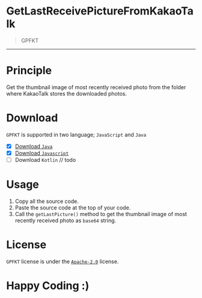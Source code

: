 # GetLastReceivePictureFromKakaoTalk
> GPFKT

-----

# Principle
Get the thumbnail image of most recently received photo from the folder where KakaoTalk stores the downloaded photos.

# Download
`GPFKT` is supported in two language; `JavaScript` and `Java`
- [x] [Download `Java`](https://github.com/sungbin5304/GetLastReceivePictureFromKakaoTalk/blob/master/PicturePathManager.java)
- [x] [Download `Javascript`](https://github.com/sungbin5304/GetLastReceivePictureFromKakaoTalk/blob/master/PicturePathManager.js)
- [ ] Download `Kotlin` // todo

# Usage
1. Copy all the source code.
2. Paste the source code at the top of your code.
3. Call the `getLastPicture()` method to get the thumbnail image of most recently received photo as `base64` string.

# License
`GPFKT` license is under the [`Apache-2.0`](https://github.com/KakaoTalkBotOrganization/GetLastReceivePictureFromKakaoTalk/blob/master/LICENSE) license.

# Happy Coding :)
